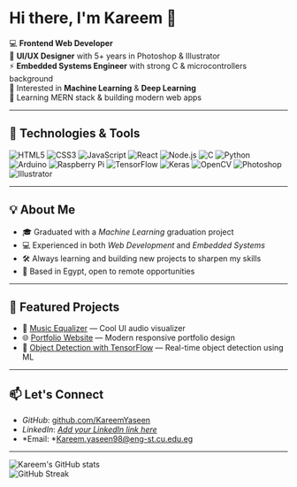 # Hi there, I'm Kareem 👋

💻 **Frontend Web Developer**  
🎨 **UI/UX Designer** with 5+ years in Photoshop & Illustrator  
⚡ **Embedded Systems Engineer** with strong C & microcontrollers background  
🤖 Interested in **Machine Learning** & **Deep Learning**  
🚀 Learning MERN stack & building modern web apps  

---

## 🔧 Technologies & Tools
![HTML5](https://img.shields.io/badge/-HTML5-orange?logo=html5&logoColor=white)
![CSS3](https://img.shields.io/badge/-CSS3-blue?logo=css3&logoColor=white)
![JavaScript](https://img.shields.io/badge/-JavaScript-yellow?logo=javascript&logoColor=black)
![React](https://img.shields.io/badge/-React-blue?logo=react&logoColor=white)
![Node.js](https://img.shields.io/badge/-Node.js-green?logo=node.js&logoColor=white)
![C](https://img.shields.io/badge/-C-blue?logo=c&logoColor=white)
![Python](https://img.shields.io/badge/-Python-3776AB?logo=python&logoColor=white)
![Arduino](https://img.shields.io/badge/-Arduino-00979D?logo=arduino&logoColor=white)
![Raspberry Pi](https://img.shields.io/badge/-RaspberryPi-C51A4A?logo=raspberrypi&logoColor=white)
![TensorFlow](https://img.shields.io/badge/-TensorFlow-FF6F00?logo=tensorflow&logoColor=white)
![Keras](https://img.shields.io/badge/-Keras-D00000?logo=keras&logoColor=white)
![OpenCV](https://img.shields.io/badge/-OpenCV-27338e?logo=opencv&logoColor=white)
![Photoshop](https://img.shields.io/badge/-Photoshop-31A8FF?logo=adobephotoshop&logoColor=white)
![Illustrator](https://img.shields.io/badge/-Illustrator-FF9A00?logo=adobeillustrator&logoColor=white)

---
## 💡 About Me
- 🎓 Graduated with a *Machine Learning* graduation project  
- 💻 Experienced in both *Web Development* and *Embedded Systems*  
- 🛠 Always learning and building new projects to sharpen my skills  
- 📍 Based in Egypt, open to remote opportunities
----
## 📌 Featured Projects
- 🎵 [Music Equalizer](https://github.com/KareemYaseen/Music-Equalizer) — Cool UI audio visualizer
- 🌐 [Portfolio Website](#) — Modern responsive portfolio design
- 🤖 [Object Detection with TensorFlow](#) — Real-time object detection using ML

---
## 📫 Let's Connect
- *GitHub*: [github.com/KareemYaseen](https://github.com/KareemYaseen)  
- *LinkedIn*: *[Add your LinkedIn link here](https://www.linkedin.com/in/kareem-yaseen/)*  
- *Email: *Kareem.yaseen98@eng-st.cu.edu.eg
- -----

![Kareem's GitHub stats](https://github-readme-stats.vercel.app/api?username=KareemYaseen&show_icons=true&theme=radical)  
![GitHub Streak](https://streak-stats.demolab.com/?user=KareemYaseen&theme=radical)
